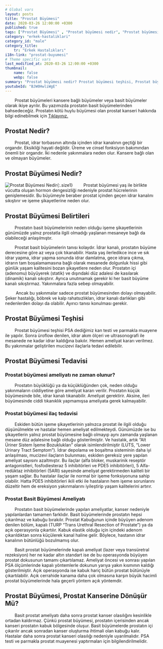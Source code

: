 ```yaml
---
# Global vars
layout: posts
title: "Prostat Büyümesi"
date: 2020-03-26 12:00:00 +0300
published: true
tags: ["Prostat Büyümesi" , "Prostat büyümesi nedir", "Prostat büyümesi teşhisi", " Prostat büyümesi belirtileri", "Prostat büyümesi tedavisi", "Prostat büyümesi Ameliyatı", "Prostat büyümesi ameliyatı ne zaman olunur", " Prostat büyümesi ilaç tedavisi", "Prostat büyümesi şikayetleri", "Prostat neden büyür", "Prostat büyümesi kansere dönüşür mü", "prostat büyümesi açık ameliyatı" , "prostat büyümesi kapalı ameliyatı"]
category: "erkek-hastaliklari"
category_id: "male"
category_title:
    tr: "Erkek Hastalıkları"
i18n-link: "prostat-buyumesi"
# Theme specific vars
last_modified_at: 2020-03-26 12:00:00 +0300
thumbnail:
    name: false
    webp: false
summary: "Prostat büyümesi nedir? Prostat büyümesi teşhisi, Prostat büyümesi belirtileri, Prostat büyümesi tedavisi, Prostat büyümesi Ameliyatı, Prostat büyümesi ameliyatı ne zaman olunur? Prostat büyümesi ilaç tedavisi, Prostat büyümesi şikayetleri, Prostat neden büyür? , Prostat büyümesi kansere dönüşür mü? , Prostat büyümesi açık ameliyatı , Prostat büyümesi kapalı ameliyatı "
youtubeId: "BJW0HwliWgE"
---
```



&nbsp;&nbsp;&nbsp;&nbsp;&nbsp;&nbsp;&nbsp;&nbsp;Prostat büyümeleri kansere bağlı büyümeler veya basit büyümeler olarak ikiye ayrılır. Bu yazımızda prostatın basit büyümelerinden bahsedeceğiz. Prostatın kötü huylu büyümesi olan prostat kanseri hakkında bilgi edinebilmek için [Tıklayınız.](https://www.onoluroloji.com/prostat-kanseri)

## Prostat Nedir?

&nbsp;&nbsp;&nbsp;&nbsp;&nbsp;&nbsp;&nbsp;&nbsp;Prostat, idrar torbasının altında içinden idrar kanalının geçtiği bir organdır. Eksikliği hayati değildir. Üreme ve cinsel fonksiyon bakımından önemli bir organdır. İki nedenle yakınmalara neden olur. Kansere bağlı olan ve olmayan büyümeler.

## Prostat Büyümesi Nedir?

![Prostat Büyümesi Nedir](/assets/img/Prostatbuyumesinedir.jpeg){:.size1}
&nbsp;&nbsp;&nbsp;&nbsp;&nbsp;&nbsp;&nbsp;&nbsp;Prostat büyümesi yaş ile birlikte vücutta oluşan hormon dengesizliği nedeniyle prostat hücrelerinin genişlemesidir. Bu büyümeyle beraber prostat içinden geçen idrar kanalını sıkıştırır ve işeme şikayetlerine neden olur.

## Prostat Büyümesi Belirtileri

&nbsp;&nbsp;&nbsp;&nbsp;&nbsp;&nbsp;&nbsp;&nbsp;Prostatın basit büyümelerinin neden olduğu işeme şikayetlerinin günümüzde yalnız prostatla ilgili olmadığı yaşlanan mesaneye bağlı da olabileceği anlaşılmıştır.


&nbsp;&nbsp;&nbsp;&nbsp;&nbsp;&nbsp;&nbsp;&nbsp;Prostat basit büyümelerin tanısı kolaydır. İdrar kanalı, prostatın büyüme derecesine göre az veya çok tıkanabilir. Hasta yaş ilerledikce ince ve sık idrar yapma, idrar yapma sonunda idrar damlatma, gece idrara çıkma, idrarın tam boşalamamasına bağlı olarak mesanede dolgunluk hissi gibi günlük yaşam kalitesini bozan şikayetlere neden olur. Prostatın içi (adenomu) büyüyerek (statik) ve dışındaki düz adalesi de kasılarak (dinamik) kanalı sıkıştırır. Ayrıca unutmamak gerekir ki her basit büyüme kanalı sıkıştırmaz. Yakınmalara fazla sebep olmayabilir.

​
&nbsp;&nbsp;&nbsp;&nbsp;&nbsp;&nbsp;&nbsp;&nbsp;Ancak bu yakınmalar sadece prostat büyümesinden dolayı olmayabilir. Şeker hastalığı, böbrek ve kalp rahatsızlıkları, idrar kanalı darlıkları gibi nedenlerden dolayı da olabilir. Ayırıcı tanısı konulması gerekir.

## Prostat Büyümesi Teşhisi

&nbsp;&nbsp;&nbsp;&nbsp;&nbsp;&nbsp;&nbsp;&nbsp;Prostat büyümesi teşhisi PSA dediğimiz kan testi ve parmakla muayene ile yapılır. Sonra üroflow denilen, idrar akım ölçeri ve ultrasonografi ile mesanede ne kadar idrar kaldığına bakılır. Hemen ameliyat kararı verilmez. Bu yakınmalar geliştirilen mucizevi ilaçlarla tedavi edilebilir.

## Prostat Büyümesi Tedavisi

### Prostat büyümesi ameliyatı ne zaman olunur?

&nbsp;&nbsp;&nbsp;&nbsp;&nbsp;&nbsp;&nbsp;&nbsp;Prostatın büyüklüğü ya da küçüklüğünden çok, neden olduğu yakınmaların ciddiyetine göre ameliyat kararı verilir. Prostatın küçük büyümesinde bile, idrar kanalı tıkanabilir. Ameliyat gerektirir. Aksine, ileri büyümesinde ciddi tıkanıklık yapmamışsa ameliyata gerek kalmayabilir.

### Prostat büyümesi ilaç tedavisi

&nbsp;&nbsp;&nbsp;&nbsp;&nbsp;&nbsp;&nbsp;&nbsp;Eskiden bütün işeme şikayetlerinin yalnızca prostat ile ilgili olduğu düşünülmekte ve hastalar hemen ameliyat edilmekteydi. Günümüzde ise bu şikayetlerin yalnız prostat büyümesine bağlı olmayıp aynı zamanda yaşlanan mesane düz adalesine bağlı olduğu gösterilmiştir. Ve hastalık, artık “Alt Üriner Sistem İşeme Bozuklukları” olarak isimlendirilmiştir (LUTS, “Lower Urinary Tract Semptom”). İdrar depolama ve boşaltma sisteminin daha iyi anlaşılması, mucizevi ilaçların bulunması, eskiden gereksiz yere yapılan ameliyat sayısını azaltmıştır. Bu ilaçlar (alfa bloker, muskarinik reseptör antagonistleri, fosfodiesteraz 5 inhibitörleri ve PDE5 inhibitörleri), 5 Alfa-redüktaz inhibitörleri (5ARI) sayesinde ameliyat gerektirmeden kaliteli bir yaşam sağlar. Bu hastalar ilaçlar ile normal bir işeme fonksiyonuna sahip olabilir. Hatta PDE5 inhibitörleri ikili etki ile hastaların hem işeme sorunlarını düzeltir hem de ereksiyon yakınmalarını iyileştirip yaşam kalitelerini artırır.

### Prostat Basit Büyümesi Ameliyatı

&nbsp;&nbsp;&nbsp;&nbsp;&nbsp;&nbsp;&nbsp;&nbsp;Prostatın basit büyümelerinde yapılan ameliyatlar, kanser nedeniyle yapılanlardan tamamen farklıdır. Basit büyümelerinde prostatın hepsi çıkarılmaz ve kabuğu bırakılır. Prostat Kabuğunun içinde büyüyen adenom denilen bölüm, kapalı (TURP “Trans Urethral Resection of Prostate”) ya da açık operasyonla çıkartılır. Kabuk elastik olduğu için içindeki adenom çıkarıldıktan sonra küçülerek kanal haline gelir. Böylece, hastanın idrar kanalının bütünlüğü bozulmamış olur.

&nbsp;&nbsp;&nbsp;&nbsp;&nbsp;&nbsp;&nbsp;&nbsp;​Basit prostat büyümelerinde kapalı ameliyat (lazer veya transüretral rezeksiyon) her ne kadar altın standart ise de bu operasyonda büyüyen prostat dokusunun tamamı çıkartılamaz. Ameliyat öncesi ve sonrası yapılan PSA ölçümlerinde kapalı yöntemlerle dokunun yarıya yakın kısmının kaldığı gösterilmiştir. Açık operasyonda ise kabuk hariç bütün prostat bütünüyle çıkartılabilir. Açık cerrahide kanama daha çok olmasına karşın büyük hacimli prostat büyümelerinde hala geçerli yöntem açık yöntemdir.

## Prostat Büyümesi, Prostat Kanserine Dönüşür Mü?

&nbsp;&nbsp;&nbsp;&nbsp;&nbsp;&nbsp;&nbsp;&nbsp;Basit prostat ameliyatı daha sonra prostat kanser olasılığını kesinlikle ortadan kaldırmaz. Çünkü prostat büyümesi, prostatın içerisinden ancak kanseri prostatın kabuk bölgesinde oluşur. Basit büyümelerde prostatın içi çıkarılır ancak sonradan kanser oluşturma ihtimali olan kabuğu kalır. Hastalar daha sonra prostat kanseri olasılığı nedeniyle uyarılmalıdır. PSA testi ve parmakla prostat muayenesi yaptırmaları için bilgilendirilmelidir.
